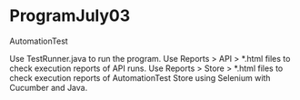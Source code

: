 # ProgramJuly03
AutomationTest

Use TestRunner.java to run the program.
Use Reports > API > *.html files to check execution reports of API runs.
Use Reports > Store > *.html files to check execution reports of AutomationTest Store using Selenium with Cucumber and Java.
